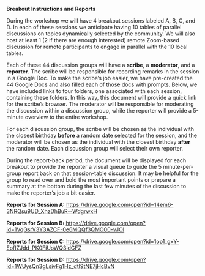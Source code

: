 **Breakout Instructions and Reports**

During the workshop we will have 4 breakout sessions labeled A, B, C, and D.  In each of these sessions we anticipate having 10 tables of parallel discussions on topics dynamically selected by the community.  We will also host at least 1 (2 if there are enough interested) remote Zoom-based discussion for remote participants to engage in parallel with the 10 local tables. 

Each of these 44 discussion groups will have a **scribe**, a **moderator**, and a **reporter**.  The scribe will be responsible for recording remarks in the session in a Google Doc. To make the scribe’s job easier, we have pre-created the 44 Google Docs and also filled each of those docs with prompts.  Below, we have included links to four folders, one associated with each session, containing these folders.  In this way, this document will provide a quick link for the scribe’s browser.  The moderator will be responsible for moderating the discussion within a discussion group, while the reporter will provide a 5-minute overview to the entire workshop.

For each discussion group, the scribe will be chosen as the individual with the closest birthday **before** a random date selected for the session, and the moderator will be chosen as the individual with the closest birthday **after** the random date.  Each discussion group will select their own reporter.

During the report-back period, the document will be displayed for each breakout to provide the reporter a visual queue to guide the 5 minute-per-group report back on that session-table discussion.  It may be helpful for the group to read over and bold the most important points or prepare a summary at the bottom during the last few minutes of the discussion to make the reporter’s job a bit easier.

**Reports for Session A:**
https://drive.google.com/open?id=14em6-3NRQsu9UD_XhzDhBuR--WdgrwxH

**Reports for Session B:**
https://drive.google.com/open?id=1VqGsrV3Y3AZCF-0e6MQQf3QMO00-vJOI

**Reports for Session C:**
https://drive.google.com/open?id=1op1_gxY-EofIZJdd_PK0FiUoWQ3ldGFZ

**Reports for Session D:**
https://drive.google.com/open?id=1WUysQn3gLsivFg1Hz_dtI9tNE7jHcBvN
